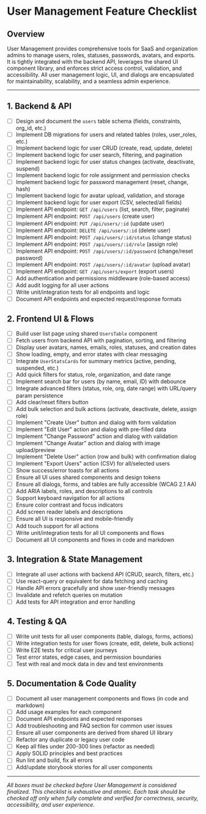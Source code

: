 # User Management Feature Checklist

## Overview

User Management provides comprehensive tools for SaaS and organization admins to manage users, roles, statuses, passwords, avatars, and exports. It is tightly integrated with the backend API, leverages the shared UI component library, and enforces strict access control, validation, and accessibility. All user management logic, UI, and dialogs are encapsulated for maintainability, scalability, and a seamless admin experience.

---

## 1. Backend & API
- [ ] Design and document the `users` table schema (fields, constraints, org_id, etc.)
- [ ] Implement DB migrations for users and related tables (roles, user_roles, etc.)
- [ ] Implement backend logic for user CRUD (create, read, update, delete)
- [ ] Implement backend logic for user search, filtering, and pagination
- [ ] Implement backend logic for user status changes (activate, deactivate, suspend)
- [ ] Implement backend logic for role assignment and permission checks
- [ ] Implement backend logic for password management (reset, change, hash)
- [ ] Implement backend logic for avatar upload, validation, and storage
- [ ] Implement backend logic for user export (CSV, selected/all fields)
- [ ] Implement API endpoint: `GET /api/users` (list, search, filter, paginate)
- [ ] Implement API endpoint: `POST /api/users` (create user)
- [ ] Implement API endpoint: `PUT /api/users/:id` (update user)
- [ ] Implement API endpoint: `DELETE /api/users/:id` (delete user)
- [ ] Implement API endpoint: `POST /api/users/:id/status` (change status)
- [ ] Implement API endpoint: `POST /api/users/:id/role` (assign role)
- [ ] Implement API endpoint: `POST /api/users/:id/password` (change/reset password)
- [ ] Implement API endpoint: `POST /api/users/:id/avatar` (upload avatar)
- [ ] Implement API endpoint: `GET /api/users/export` (export users)
- [ ] Add authentication and permissions middleware (role-based access)
- [ ] Add audit logging for all user actions
- [ ] Write unit/integration tests for all endpoints and logic
- [ ] Document API endpoints and expected request/response formats

## 2. Frontend UI & Flows
- [ ] Build user list page using shared `UsersTable` component
- [ ] Fetch users from backend API with pagination, sorting, and filtering
- [ ] Display user avatars, names, emails, roles, statuses, and creation dates
- [ ] Show loading, empty, and error states with clear messaging
- [ ] Integrate `UserStatsCards` for summary metrics (active, pending, suspended, etc.)
- [ ] Add quick filters for status, role, organization, and date range
- [ ] Implement search bar for users (by name, email, ID) with debounce
- [ ] Integrate advanced filters (status, role, org, date range) with URL/query param persistence
- [ ] Add clear/reset filters button
- [ ] Add bulk selection and bulk actions (activate, deactivate, delete, assign role)
- [ ] Implement "Create User" button and dialog with form validation
- [ ] Implement "Edit User" action and dialog with pre-filled data
- [ ] Implement "Change Password" action and dialog with validation
- [ ] Implement "Change Avatar" action and dialog with image upload/preview
- [ ] Implement "Delete User" action (row and bulk) with confirmation dialog
- [ ] Implement "Export Users" action (CSV) for all/selected users
- [ ] Show success/error toasts for all actions
- [ ] Ensure all UI uses shared components and design tokens
- [ ] Ensure all dialogs, forms, and tables are fully accessible (WCAG 2.1 AA)
- [ ] Add ARIA labels, roles, and descriptions to all controls
- [ ] Support keyboard navigation for all actions
- [ ] Ensure color contrast and focus indicators
- [ ] Add screen reader labels and descriptions
- [ ] Ensure all UI is responsive and mobile-friendly
- [ ] Add touch support for all actions
- [ ] Write unit/integration tests for all UI components and flows
- [ ] Document all UI components and flows in code and markdown

## 3. Integration & State Management
- [ ] Integrate all user actions with backend API (CRUD, search, filters, etc.)
- [ ] Use react-query or equivalent for data fetching and caching
- [ ] Handle API errors gracefully and show user-friendly messages
- [ ] Invalidate and refetch queries on mutation
- [ ] Add tests for API integration and error handling

## 4. Testing & QA
- [ ] Write unit tests for all user components (table, dialogs, forms, actions)
- [ ] Write integration tests for user flows (create, edit, delete, bulk actions)
- [ ] Write E2E tests for critical user journeys
- [ ] Test error states, edge cases, and permission boundaries
- [ ] Test with real and mock data in dev and test environments

## 5. Documentation & Code Quality
- [ ] Document all user management components and flows (in code and markdown)
- [ ] Add usage examples for each component
- [ ] Document API endpoints and expected responses
- [ ] Add troubleshooting and FAQ section for common user issues
- [ ] Ensure all user components are derived from shared UI library
- [ ] Refactor any duplicate or legacy user code
- [ ] Keep all files under 200-300 lines (refactor as needed)
- [ ] Apply SOLID principles and best practices
- [ ] Run lint and build, fix all errors
- [ ] Add/update storybook stories for all user components

---

*All boxes must be checked before User Management is considered finalized. This checklist is exhaustive and atomic. Each task should be checked off only when fully complete and verified for correctness, security, accessibility, and user experience.* 